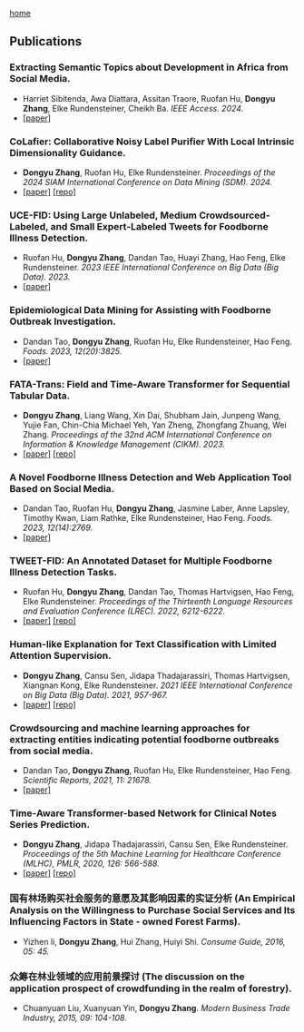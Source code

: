 [home](./)
## Publications
### Extracting Semantic Topics about Development in Africa from Social Media.
- Harriet Sibitenda, Awa Diattara, Assitan Traore, Ruofan Hu, **Dongyu Zhang**, Elke Rundensteiner, Cheikh Ba. *IEEE Access. 2024.*
- [[paper]]()

### CoLafier: Collaborative Noisy Label Purifier With Local Intrinsic Dimensionality Guidance.
- **Dongyu Zhang**, Ruofan Hu, Elke Rundensteiner. *Proceedings of the 2024 SIAM International Conference on Data Mining (SDM). 2024.*
- [[paper]](/assets/document/SDM_2024_CoLafier.pdf) [[repo]](https://github.com/zdy93/CoLafier)

### UCE-FID: Using Large Unlabeled, Medium Crowdsourced-Labeled, and Small Expert-Labeled Tweets for Foodborne Illness Detection.
- Ruofan Hu, **Dongyu Zhang**, Dandan Tao, Huayi Zhang, Hao Feng, Elke Rundensteiner. *2023 IEEE International Conference on Big Data (Big Data). 2023.*
- [[paper]](/assets/document/BigData_2023_UCE_FID.pdf)

### Epidemiological Data Mining for Assisting with Foodborne Outbreak Investigation.
- Dandan Tao, **Dongyu Zhang**, Ruofan Hu, Elke Rundensteiner, Hao Feng. *Foods. 2023, 12(20):3825.*
- [[paper]](/assets/document/Foods_2023_epidemiological.pdf)

### FATA-Trans: Field and Time-Aware Transformer for Sequential Tabular Data.
- **Dongyu Zhang**, Liang Wang, Xin Dai, Shubham Jain, Junpeng Wang, Yujie Fan, Chin-Chia Michael Yeh, Yan Zheng, Zhongfang Zhuang, Wei Zhang. *Proceedings of the 32nd ACM International Conference on Information & Knowledge Management (CIKM). 2023.*
- [[paper]](/assets/document/CIKM_2023_FATA-Trans.pdf) [[repo]](https://github.com/zdy93/FATA-Trans)

### A Novel Foodborne Illness Detection and Web Application Tool Based on Social Media.
- Dandan Tao, Ruofan Hu, **Dongyu Zhang**, Jasmine Laber, Anne Lapsley, Timothy Kwan, Liam Rathke, Elke Rundensteiner, Hao Feng. *Foods. 2023, 12(14):2769.*
- [[paper]](/assets/document/Foods_2023_novel.pdf)

### TWEET-FID: An Annotated Dataset for Multiple Foodborne Illness Detection Tasks.
- Ruofan Hu, **Dongyu Zhang**, Dandan Tao, Thomas Hartvigsen, Hao Feng, Elke Rundensteiner. *Proceedings of the Thirteenth Language Resources and Evaluation Conference (LREC). 2022, 6212-6222.*
- [[paper]](/assets/document/LREC_2022_TWEET-FID.pdf) [[repo]](https://github.com/ruofanhu/Tweet-FID)

### Human-like Explanation for Text Classification with Limited Attention Supervision.
- **Dongyu Zhang**, Cansu Sen, Jidapa Thadajarassiri, Thomas Hartvigsen, Xiangnan Kong, Elke Rundensteiner. *2021 IEEE International Conference on Big Data (Big Data). 2021, 957-967.*
- [[paper]](/assets/document/BigData_2021_Human_Guidance.pdf) [[repo]](https://github.com/zdy93/HELAS)

### Crowdsourcing and machine learning approaches for extracting entities indicating potential foodborne outbreaks from social media.
- Dandan Tao, **Dongyu Zhang**, Ruofan Hu, Elke Rundensteiner, Hao Feng. *Scientific Reports, 2021, 11: 21678.*
- [[paper]](/assets/document/ScientificReports_2021_Crowd.pdf)

### Time-Aware Transformer-based Network for Clinical Notes Series Prediction.
- **Dongyu Zhang**, Jidapa Thadajarassiri, Cansu Sen, Elke Rundensteiner. *Proceedings of the 5th Machine Learning for Healthcare Conference (MLHC), PMLR, 2020, 126: 566-588.*
- [[paper]](/assets/document/MLHC_2020_Time.pdf) [[repo]](https://github.com/zdy93/FTL-Trans)

### 国有林场购买社会服务的意愿及其影响因素的实证分析 (An Empirical Analysis on the Willingness to Purchase Social Services and Its Influencing Factors in State - owned Forest Farms).
- Yizhen li, **Dongyu Zhang**, Hui Zhang, Huiyi Shi. *Consume Guide, 2016, 05: 45.*

### 众筹在林业领域的应用前景探讨 (The discussion on the application prospect of crowdfunding in the realm of forestry).
- Chuanyuan Liu, Xuanyuan Yin, **Dongyu Zhang**. *Modern Business Trade Industry, 2015, 09: 104-108.*
